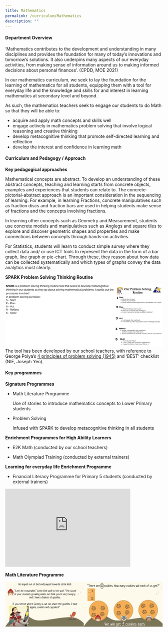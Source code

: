 ```yaml
---
title: Mathematics
permalink: /curriculum/Mathematics
description: ""
---
```

#### **Department Overview**


‘Mathematics contributes to the development and understanding in many disciplines and provides the foundation for many of today’s innovations and tomorrow’s solutions. It also underpins many aspects of our everyday activities, from making sense of information around us to making informed decisions about personal finances’. (CPDD, MOE 2021)

  

In our mathematics curriculum, we seek to lay the foundation for the learning of mathematics for all students, equipping them with a tool for everyday life and the knowledge and skills for and interest in learning mathematics at secondary level and beyond.

  

As such, the mathematics teachers seek to engage our students to do Math so that they will be able to:

*   acquire and apply math concepts and skills well
*   engage actively in mathematics problem solving that involve logical reasoning and creative thinking
*   develop metacognitive thinking that promote self-directed learning and reflection
*   develop the interest and confidence in learning math

#### **Curriculum and Pedagogy / Approach**


**Key pedagogical approaches**

  

Mathematical concepts are abstract. To develop an understanding of these abstract concepts, teaching and learning starts from concrete objects, examples and experiences that students can relate to. The concrete-pictorial-abstract approach is an important consideration in the sequencing of learning. For example, in learning Fractions, concrete manipulatives such as fraction discs and fraction bars are used in helping students make sense of fractions and the concepts involving fractions.

  

In learning other concepts such as Geometry and Measurement, students use concrete models and manipulatives such as Anglegs and square tiles to explore and discover geometric shapes and properties and make connections between concepts through hands-on activities.

  

For Statistics, students will learn to conduct simple survey where they collect data and/ or use ICT tools to represent the data in the form of a bar graph, line graph or pie-chart. Through these, they reason about how data can be collected systematically and which types of graphs convey the data analytics most clearly.

  

**SPARK Problem Solving Thinking Routine**

![](/images/Curriculum/Mathematics/photo_6266976224467333348_w.png)
The tool has been developed by our school teachers, with reference to George Polya’s&nbsp;[4 principles of problem solving (1945)](https://www.youtube.com/watch?v=uCS7GO0fkc4)&nbsp;and ‘BEST’ checklist (NIE, Joseph Yeo).

#### **Key programmes**


**Signature Programmes**

  

*   Math Literature Programme
    
    Use of stories to introduce mathematics concepts to Lower Primary students
    

*   Problem Solving
    
    Infused with SPARK to develop metacognitive thinking in all students
    

  

**Enrichment Programmes for High Ability Learners**

  

*   E2K Math (conducted by our school teachers)

*   Math Olympiad Training (conducted by external trainers)

  

**Learning for everyday life Enrichment Programme**

  

*   Financial Literacy Programme for Primary 5 students (conducted by external trainers)

<iframe allowfullscreen="true" height="250" width="400" frameborder="0" src="https://docs.google.com/presentation/d/e/2PACX-1vRlSTP6TylHsbC2iAQ_QmA01DUyX9ov2DULcNTFwJ8YmsII4xKcHGhFwqwEJAeMEtDNiar_h3qxy-I7/embed?start=true&amp;loop=true&amp;delayms=3000"></iframe>

**Math Literature Programme**

![](/images/Curriculum/Mathematics/photo_6264724424653647954_w.png)